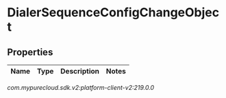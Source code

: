 # DialerSequenceConfigChangeObject


## Properties

| Name | Type | Description | Notes |
| ------------ | ------------- | ------------- | ------------- |




_com.mypurecloud.sdk.v2:platform-client-v2:219.0.0_

